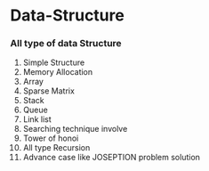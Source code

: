 # Data-Structure
<h3>All type of data Structure</h3>
<ol>
	<li>Simple Structure</li>
	<li>Memory Allocation </li>
	<li>Array</li>
	<li>Sparse Matrix</li>
	<li>Stack</li>
	<li>Queue </li>
	<li>Link list</li>
	<li>Searching technique involve</li>
	<li>Tower of honoi</li>
	<li>All type Recursion </li>
	<li>Advance case like JOSEPTION problem solution</li>
</ol> 
